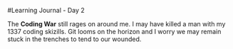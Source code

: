 #Learning Journal - Day 2

The **Coding War** still rages on around me. I may have killed a man with my 1337 coding skizills. Git looms on the horizon and I worry we may remain stuck in the trenches to tend to our wounded. 
